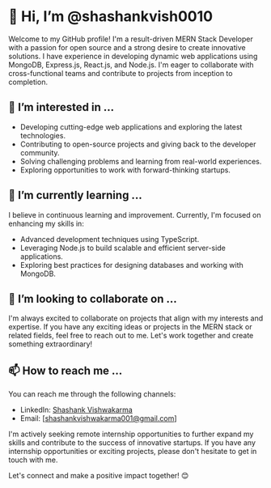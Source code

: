# 👋 Hi, I’m @shashankvish0010

Welcome to my GitHub profile! I'm a result-driven MERN Stack Developer with a passion for open source and a strong desire to create innovative solutions. I have experience in developing dynamic web applications using MongoDB, Express.js, React.js, and Node.js. I'm eager to collaborate with cross-functional teams and contribute to projects from inception to completion.

## 👀 I’m interested in ...
- Developing cutting-edge web applications and exploring the latest technologies.
- Contributing to open-source projects and giving back to the developer community.
- Solving challenging problems and learning from real-world experiences.
- Exploring opportunities to work with forward-thinking startups.

## 🌱 I’m currently learning ...
I believe in continuous learning and improvement. Currently, I'm focused on enhancing my skills in:
- Advanced development techniques using TypeScript.
- Leveraging Node.js to build scalable and efficient server-side applications.
- Exploring best practices for designing databases and working with MongoDB.

## 💞️ I’m looking to collaborate on ...
I'm always excited to collaborate on projects that align with my interests and expertise. If you have any exciting ideas or projects in the MERN stack or related fields, feel free to reach out to me. Let's work together and create something extraordinary!

## 📫 How to reach me ...
You can reach me through the following channels:
- LinkedIn: [Shashank Vishwakarma](https://www.linkedin.com/in/shashank-vishwakarma-full-stack-developer/)
- Email: [shashankvishwakarma001@gmail.com]

I'm actively seeking remote internship opportunities to further expand my skills and contribute to the success of innovative startups. If you have any internship opportunities or exciting projects, please don't hesitate to get in touch with me.

Let's connect and make a positive impact together! 😊
